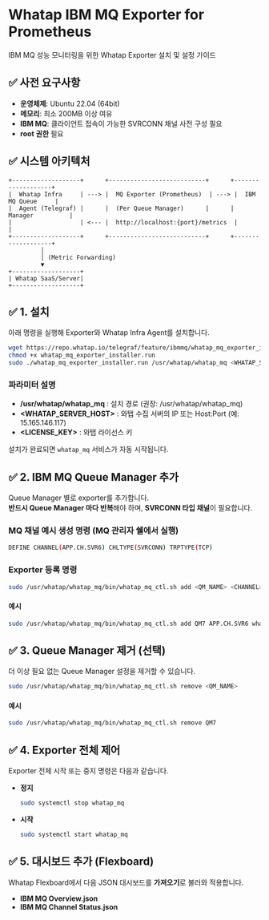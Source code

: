 # Whatap IBM MQ Exporter for Prometheus
IBM MQ 성능 모니터링을 위한 Whatap Exporter 설치 및 설정 가이드

## ✅ 사전 요구사항
- **운영체제**: Ubuntu 22.04 (64bit)
- **메모리**: 최소 200MB 이상 여유
- **IBM MQ**: 클라이언트 접속이 가능한 SVRCONN 채널 사전 구성 필요
- **root 권한** 필요

## ✅ 시스템 아키텍처
```
+-------------------+      +---------------------------+      +-------------------+
|  Whatap Infra     | ---> |  MQ Exporter (Prometheus)  | ---> |  IBM MQ Queue     |
|  Agent (Telegraf) |      |  (Per Queue Manager)      |      |  Manager          |
|                   | <--- |  http://localhost:{port}/metrics  |                   |
+-------------------+      +---------------------------+      +-------------------+
         │
         │ (Metric Forwarding)
         ▼
+-------------------+
| Whatap SaaS/Server|
+-------------------+
```

## ✅ 1. 설치
아래 명령을 실행해 Exporter와 Whatap Infra Agent를 설치합니다.

```bash
wget https://repo.whatap.io/telegraf/feature/ibmmq/whatap_mq_exporter_installer.run
chmod +x whatap_mq_exporter_installer.run
sudo ./whatap_mq_exporter_installer.run /usr/whatap/whatap_mq <WHATAP_SERVER_HOST> <LICENSE_KEY>
```

### 파라미터 설명
- **/usr/whatap/whatap_mq** : 설치 경로 (권장: /usr/whatap/whatap_mq)
- **<WHATAP_SERVER_HOST>**   : 와탭 수집 서버의 IP 또는 Host:Port (예: 15.165.146.117)
- **<LICENSE_KEY>**          : 와탭 라이선스 키

설치가 완료되면 `whatap_mq` 서비스가 자동 시작됩니다.

## ✅ 2. IBM MQ Queue Manager 추가
Queue Manager 별로 exporter를 추가합니다.  
**반드시 Queue Manager 마다 반복**해야 하며, **SVRCONN 타입 채널**이 필요합니다.

### MQ 채널 예시 생성 명령 (MQ 관리자 쉘에서 실행)
```bash
DEFINE CHANNEL(APP.CH.SVR6) CHLTYPE(SVRCONN) TRPTYPE(TCP)
```

### Exporter 등록 명령
```bash
sudo /usr/whatap/whatap_mq/bin/whatap_mq_ctl.sh add <QM_NAME> <CHANNEL> <USER> <PASSWORD> <EXPORTER_PORT> <MQ_HOST> <MQ_PORT>
```

#### 예시
```bash
sudo /usr/whatap/whatap_mq/bin/whatap_mq_ctl.sh add QM7 APP.CH.SVR6 whatap_user 'password' 9158 192.168.1.156 1415
```

## ✅ 3. Queue Manager 제거 (선택)
더 이상 필요 없는 Queue Manager 설정을 제거할 수 있습니다.

```bash
sudo /usr/whatap/whatap_mq/bin/whatap_mq_ctl.sh remove <QM_NAME>
```

#### 예시
```bash
sudo /usr/whatap/whatap_mq/bin/whatap_mq_ctl.sh remove QM7
```

## ✅ 4. Exporter 전체 제어
Exporter 전체 시작 또는 중지 명령은 다음과 같습니다.

- **정지**
  ```bash
  sudo systemctl stop whatap_mq
  ```

- **시작**
  ```bash
  sudo systemctl start whatap_mq
  ```

## ✅ 5. 대시보드 추가 (Flexboard)
Whatap Flexboard에서 다음 JSON 대시보드를 **가져오기**로 불러와 적용합니다.

- **IBM MQ Overview.json**
- **IBM MQ Channel Status.json**
